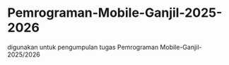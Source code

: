 # Pemrograman-Mobile-Ganjil-2025-2026
digunakan untuk pengumpulan tugas Pemrograman Mobile-Ganjil-2025/2026

